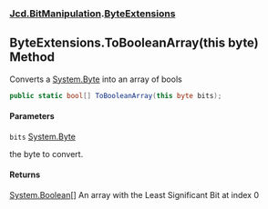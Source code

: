 ### [Jcd.BitManipulation](Jcd.BitManipulation.md 'Jcd.BitManipulation').[ByteExtensions](Jcd.BitManipulation.ByteExtensions.md 'Jcd.BitManipulation.ByteExtensions')

## ByteExtensions.ToBooleanArray(this byte) Method

Converts a [System.Byte](https://docs.microsoft.com/en-us/dotnet/api/System.Byte 'System.Byte') into an array of bools

```csharp
public static bool[] ToBooleanArray(this byte bits);
```
#### Parameters

<a name='Jcd.BitManipulation.ByteExtensions.ToBooleanArray(thisbyte).bits'></a>

`bits` [System.Byte](https://docs.microsoft.com/en-us/dotnet/api/System.Byte 'System.Byte')

the byte to convert.

#### Returns
[System.Boolean](https://docs.microsoft.com/en-us/dotnet/api/System.Boolean 'System.Boolean')[[]](https://docs.microsoft.com/en-us/dotnet/api/System.Array 'System.Array')
An array with the Least Significant Bit at index 0